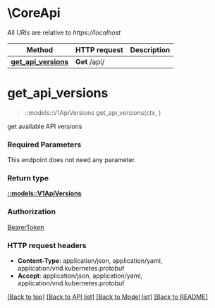 # \CoreApi

All URIs are relative to *https://localhost*

Method | HTTP request | Description
------------- | ------------- | -------------
[**get_api_versions**](CoreApi.md#get_api_versions) | **Get** /api/ | 


# **get_api_versions**
> ::models::V1ApiVersions get_api_versions(ctx, )


get available API versions

### Required Parameters
This endpoint does not need any parameter.

### Return type

[**::models::V1ApiVersions**](v1.APIVersions.md)

### Authorization

[BearerToken](../README.md#BearerToken)

### HTTP request headers

 - **Content-Type**: application/json, application/yaml, application/vnd.kubernetes.protobuf
 - **Accept**: application/json, application/yaml, application/vnd.kubernetes.protobuf

[[Back to top]](#) [[Back to API list]](../README.md#documentation-for-api-endpoints) [[Back to Model list]](../README.md#documentation-for-models) [[Back to README]](../README.md)

